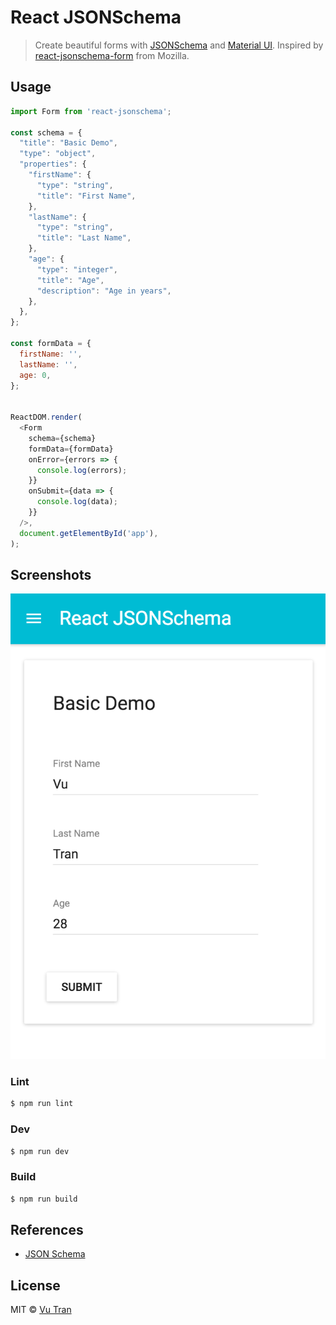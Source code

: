 # React JSONSchema

> Create beautiful forms with [JSONSchema](http://json-schema.org) and [Material UI](http://material-ui.com).
> Inspired by [react-jsonschema-form](https://github.com/mozilla-services/react-jsonschema-form) from Mozilla.

## Usage

````js
import Form from 'react-jsonschema';

const schema = {
  "title": "Basic Demo",
  "type": "object",
  "properties": {
    "firstName": {
      "type": "string",
      "title": "First Name",
    },
    "lastName": {
      "type": "string",
      "title": "Last Name",
    },
    "age": {
      "type": "integer",
      "title": "Age",
      "description": "Age in years",
    },
  },
};

const formData = {
  firstName: '',
  lastName: '',
  age: 0,
};


ReactDOM.render(
  <Form
    schema={schema}
    formData={formData}
    onError={errors => {
      console.log(errors);
    }}
    onSubmit={data => {
      console.log(data);
    }}
  />,
  document.getElementById('app'),
);
````

## Screenshots

![Screenshot 1](screenshots/screenshot1.png)

### Lint

````bash
$ npm run lint
````

### Dev

````bash
$ npm run dev
````

### Build

````bash
$ npm run build
````

## References

- [JSON Schema](http://json-schema.org/)

## License

MIT © [Vu Tran](https://github.com/vutran/)
